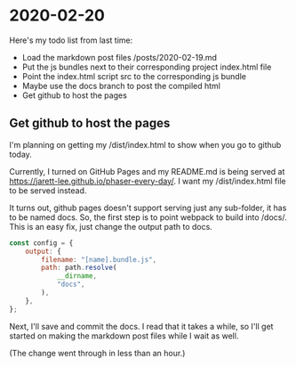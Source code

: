 
# 2020-02-20

Here's my todo list from last time:

* Load the markdown post files /posts/2020-02-19.md
* Put the js bundles next to their corresponding project index.html file
* Point the index.html script src to the corresponding js bundle
* Maybe use the docs branch to post the compiled html
* Get github to host the pages

## Get github to host the pages

I'm planning on getting my /dist/index.html to show when you go to github today.

Currently, I turned on GitHub Pages and my README.md is being served at https://jarett-lee.github.io/phaser-every-day/. I want my /dist/index.html file to be served instead.

It turns out, github pages doesn't support serving just any sub-folder, it has to be named docs. So, the first step is to point webpack to build into /docs/. This is an easy fix, just change the output path to docs.

```js
const config = {
    output: {
        filename: "[name].bundle.js",
        path: path.resolve(
            __dirname,
            "docs",
        ),
    },
};
```

Next, I'll save and commit the docs. I read that it takes a while, so I'll get started on making the markdown post files while I wait as well.

(The change went through in less than an hour.)

